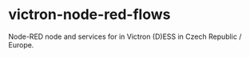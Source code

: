# victron-node-red-flows
Node-RED node and services for in Victron (D)ESS in Czech Republic / Europe.
